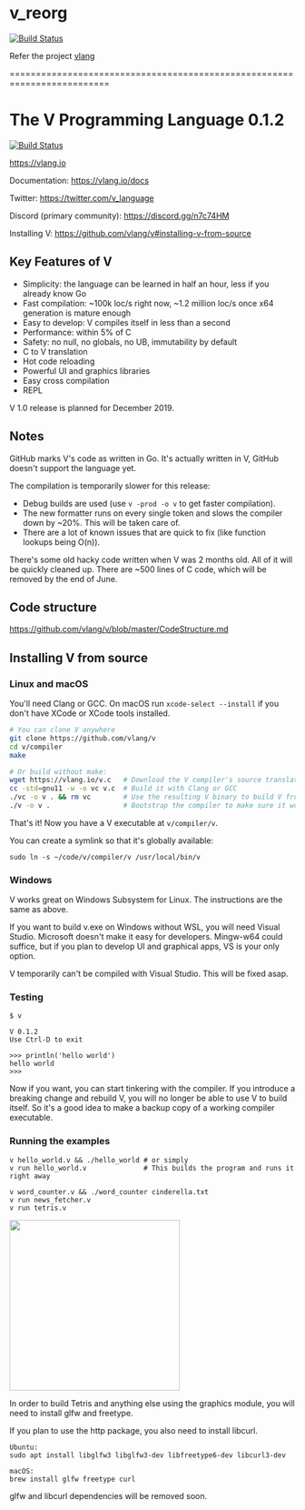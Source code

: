 # v_reorg

[![Build Status](https://travis-ci.com/welldoer/v_reorg.svg?branch=master)](https://travis-ci.com/welldoer/v_reorg)

Refer the project [vlang](https://github.com/vlang/v)

=========================================================================


# The V Programming Language 0.1.2

[![Build Status](https://dev.azure.com/alexander0785/vlang/_apis/build/status/vlang-CI?branchName=master)](https://dev.azure.com/alexander0785/vlang/_build/latest?definitionId=1&branchName=master)

https://vlang.io

Documentation: https://vlang.io/docs

Twitter: https://twitter.com/v_language

Discord (primary community): https://discord.gg/n7c74HM

Installing V: https://github.com/vlang/v#installing-v-from-source


## Key Features of V

- Simplicity: the language can be learned in half an hour, less if you already know Go
- Fast compilation: ~100k loc/s right now, ~1.2 million loc/s once x64 generation is mature enough
- Easy to develop: V compiles itself in less than a second
- Performance: within 5% of C
- Safety: no null, no globals, no UB, immutability by default
- C to V translation
- Hot code reloading
- Powerful UI and graphics libraries
- Easy cross compilation
- REPL

V 1.0 release is planned for December 2019.

## Notes

GitHub marks V's code as written in Go. It's actually written in V, GitHub doesn't support the language yet.

The compilation is temporarily slower for this release:

- Debug builds are used (use `v -prod -o v` to get faster compilation).
- The new formatter runs on every single token and slows the compiler down by ~20%. This will be taken care of.
- There are a lot of known issues that are quick to fix (like function lookups being O(n)).

There's some old hacky code written when V was 2 months old. All of it will be quickly cleaned up. There are ~500 lines of C code, which will be removed by the end of June.

## Code structure

https://github.com/vlang/v/blob/master/CodeStructure.md

## Installing V from source

### Linux and macOS

You'll need Clang or GCC. On macOS run `xcode-select --install` if you don't have XCode or XCode tools installed.

```bash
# You can clone V anywhere
git clone https://github.com/vlang/v
cd v/compiler
make

# Or build without make:
wget https://vlang.io/v.c   # Download the V compiler's source translated to C
cc -std=gnu11 -w -o vc v.c  # Build it with Clang or GCC
./vc -o v . && rm vc        # Use the resulting V binary to build V from V source, delete the old compiler
./v -o v .                  # Bootstrap the compiler to make sure it works
```

That's it! Now you have a V executable at `v/compiler/v`.

You can create a symlink so that it's globally available:

```
sudo ln -s ~/code/v/compiler/v /usr/local/bin/v
```

### Windows

V works great on Windows Subsystem for Linux. The instructions are the same as above.

If you want to build v.exe on Windows without WSL, you will need Visual Studio. Microsoft doesn't make it easy for developers.  Mingw-w64 could suffice, but if you plan to develop UI and graphical apps, VS is your only option.

V temporarily can't be compiled with Visual Studio. This will be fixed asap.

### Testing

```
$ v

V 0.1.2
Use Ctrl-D to exit

>>> println('hello world')
hello world
>>>
```

Now if you want, you can start tinkering with the compiler. If you introduce a breaking change and rebuild V, you will no longer be able to use V to build itself. So it's a good idea to make a backup copy of a working compiler executable.


### Running the examples

```
v hello_world.v && ./hello_world # or simply
v run hello_world.v              # This builds the program and runs it right away

v word_counter.v && ./word_counter cinderella.txt
v run news_fetcher.v
v run tetris.v
```

<img src='https://raw.githubusercontent.com/vlang/v/master/examples/tetris/screenshot.png' width=300>


In order to build Tetris and anything else using the graphics module, you will need to install glfw and freetype.

If you plan to use the http package, you also need to install libcurl.

```
Ubuntu:
sudo apt install libglfw3 libglfw3-dev libfreetype6-dev libcurl3-dev

macOS:
brew install glfw freetype curl
```

glfw and libcurl dependencies will be removed soon.
